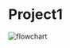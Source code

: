 # Project1 
![flowchart](https://user-images.githubusercontent.com/91695083/156549013-83454a05-cd03-4520-a154-31f4f5682ff6.png)
